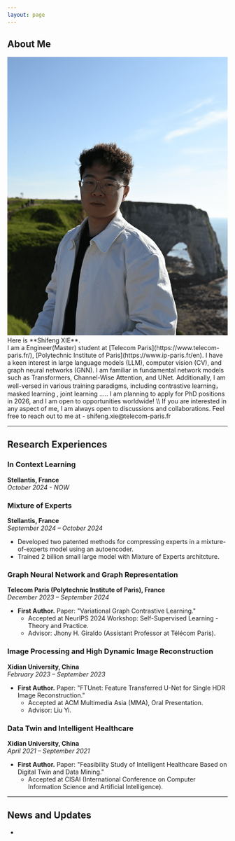 ```yaml
---
layout: page
---
```


## About Me

<img src="./ShifengXIE.png" class="floatpic">
Here is **Shifeng XIE**.<br>
I am a Engineer(Master) student at [Telecom Paris](https://www.telecom-paris.fr/), [Polytechnic Institute of Paris](https://www.ip-paris.fr/en). I have a keen interest in large language models (LLM), computer vision (CV), and graph neural networks (GNN). I am familiar in fundamental network models such as Transformers, Channel-Wise Attention, and UNet. Additionally, I am well-versed in various training paradigms, including contrastive learning， masked learning , joint learning ..... 
I am planning to apply for PhD positions in 2026, and I am open to opportunities worldwide! \\
If you are interested in any aspect of me, I am always open to discussions and collaborations. Feel free to reach out to me at - shifeng.xie@telecom-paris.fr


---

## Research Experiences

### In Context Learning
**Stellantis, France**  
*October 2024 - NOW*  

### Mixture of Experts
**Stellantis, France**  
*September 2024 – October 2024*  
- Developed two patented methods for compressing experts in a mixture-of-experts model using an autoencoder.  
- Trained 2 billion small large model with Mixture of Experts architcture.

### Graph Neural Network and Graph Representation
**Telecom Paris (Polytechnic Institute of Paris), France**  
*December 2023 – September 2024*  
- **First Author.** Paper: "Variational Graph Contrastive Learning."  
  - Accepted at NeurIPS 2024 Workshop: Self-Supervised Learning - Theory and Practice.  
  - Advisor: Jhony H. Giraldo (Assistant Professor at Télécom Paris).

### Image Processing and High Dynamic Image Reconstruction
**Xidian University, China**  
*February 2023 – September 2023*  
- **First Author.** Paper: "FTUnet: Feature Transferred U-Net for Single HDR Image Reconstruction."  
  - Accepted at ACM Multimedia Asia (MMA), Oral Presentation.  
  - Advisor: Liu Yi.

### Data Twin and Intelligent Healthcare
**Xidian University, China**  
*April 2021 – September 2021*  
- **First Author.** Paper: "Feasibility Study of Intelligent Healthcare Based on Digital Twin and Data Mining."  
  - Accepted at CISAI (International Conference on Computer Information Science and Artificial Intelligence).




---

## News and Updates

- 


